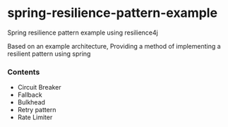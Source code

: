 # spring-resilience-pattern-example
Spring resilience pattern example using resilience4j

Based on an example architecture, Providing a method of implementing a resilient pattern using spring

### Contents
- Circuit Breaker
- Fallback
- Bulkhead
- Retry pattern
- Rate Limiter

